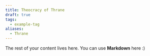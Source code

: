 ```yaml
---
title: Theocracy of Thrane
draft: true
tags:
  - example-tag
aliases:
  - Thrane
---
```

 
The rest of your content lives here. You can use **Markdown** here :)